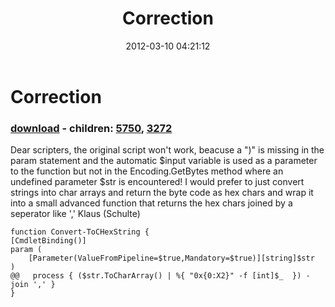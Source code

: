 ﻿---
pid:            3271
poster:         Klaus Schulte
title:          Correction
date:           2012-03-10 04:21:12
format:         posh
parent:         0
parent:         0
children:       5750,3272
---

# Correction

### [download](3271.ps1) - children: [5750](5750.md), [3272](3272.md)

Dear scripters,
the original script won't work, beacuse a ")" is missing in the param statement and the automatic $input variable is used as a parameter to the function but not in the Encoding.GetBytes method where an undefined parameter $str is encountered!
I would prefer to just convert strings into char arrays and return the byte code as hex chars and wrap it into a small advanced function that returns the hex chars joined by a seperator like ','
Klaus (Schulte)

```posh
function Convert-ToCHexString {
[CmdletBinding()]
param (
    [Parameter(ValueFromPipeline=$true,Mandatory=$true)][string]$str
)    
@@   process { ($str.ToCharArray() | %{ "0x{0:X2}" -f [int]$_  }) -join ',' }
}
```
